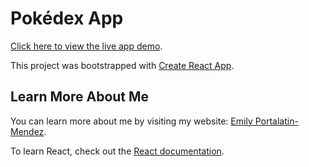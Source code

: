 # Pokédex App

[Click here to view the live app demo](https://pokedex-epm.netlify.app/).

This project was bootstrapped with [Create React App](https://github.com/facebook/create-react-app).

## Learn More About Me

You can learn more about me by visiting my website: [Emily Portalatin-Mendez](https://www.emilypmendez.com).

To learn React, check out the [React documentation](https://reactjs.org/).

